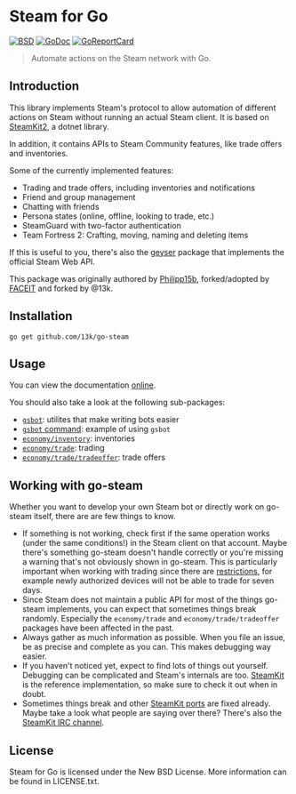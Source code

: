 # Steam for Go

[![BSD](https://img.shields.io/github/license/13k/go-steam)](https://github.com/13k/go-steam/blob/master/LICENSE.txt)
[![GoDoc](https://godoc.org/github.com/13k/go-steam?status.svg)](https://pkg.go.dev/github.com/13k/go-steam)
[![GoReportCard](https://goreportcard.com/badge/github.com/13k/go-steam)](https://goreportcard.com/report/github.com/13k/go-steam)

> Automate actions on the Steam network with Go.

## Introduction

This library implements Steam's protocol to allow automation of different actions on Steam without
running an actual Steam client. It is based on [SteamKit2](https://github.com/SteamRE/SteamKit), a
dotnet library.

In addition, it contains APIs to Steam Community features, like trade offers and inventories.

Some of the currently implemented features:

- Trading and trade offers, including inventories and notifications
- Friend and group management
- Chatting with friends
- Persona states (online, offline, looking to trade, etc.)
- SteamGuard with two-factor authentication
- Team Fortress 2: Crafting, moving, naming and deleting items

If this is useful to you, there's also the [geyser](https://github.com/13k/geyser) package that
implements the official Steam Web API.

This package was originally authored by [Philipp15b](https://github.com/Philipp15b/go-steam),
forked/adopted by [FACEIT](https://github.com/faceit/go-steam) and forked by @13k.

## Installation

    go get github.com/13k/go-steam

## Usage

You can view the documentation [online](https://pkg.go.dev/github.com/13k/go-steam).

You should also take a look at the following sub-packages:

- [`gsbot`](https://pkg.go.dev/github.com/13k/go-steam/gsbot): utilites that make writing bots easier
- [`gsbot` command](https://pkg.go.dev/github.com/13k/go-steam/cmd/gsbot): example of using `gsbot`
- [`economy/inventory`](http://pkg.go.dev/github.com/13k/go-steam/economy/inventory): inventories
- [`economy/trade`](https://pkg.go.dev/github.com/13k/go-steam/economy/trade): trading
- [`economy/trade/tradeoffer`](https://pkg.go.dev/github.com/13k/go-steam/economy/trade/tradeoffer): trade offers

## Working with go-steam

Whether you want to develop your own Steam bot or directly work on go-steam itself, there are are
few things to know.

- If something is not working, check first if the same operation works (under the same conditions!)
  in the Steam client on that account. Maybe there's something go-steam doesn't handle correctly or
  you're missing a warning that's not obviously shown in go-steam. This is particularly important
  when working with trading since there are
  [restrictions](https://support.steampowered.com/kb_article.php?ref=1047-edfm-2932), for example
  newly authorized devices will not be able to trade for seven days.
- Since Steam does not maintain a public API for most of the things go-steam implements, you can
  expect that sometimes things break randomly. Especially the `economy/trade` and
  `economy/trade/tradeoffer` packages have been affected in the past.
- Always gather as much information as possible. When you file an issue, be as precise and complete
  as you can. This makes debugging way easier.
- If you haven't noticed yet, expect to find lots of things out yourself. Debugging can be
  complicated and Steam's internals are too. [SteamKit](https://github.com/SteamRE/SteamKit) is the
  reference implementation, so make sure to check it out when in doubt.
- Sometimes things break and other [SteamKit ports](https://github.com/SteamRE/SteamKit/wiki/Ports)
  are fixed already. Maybe take a look what people are saying over there? There's also the
  [SteamKit IRC channel](https://github.com/SteamRE/SteamKit/wiki#contact).

## License

Steam for Go is licensed under the New BSD License. More information can be found in LICENSE.txt.

